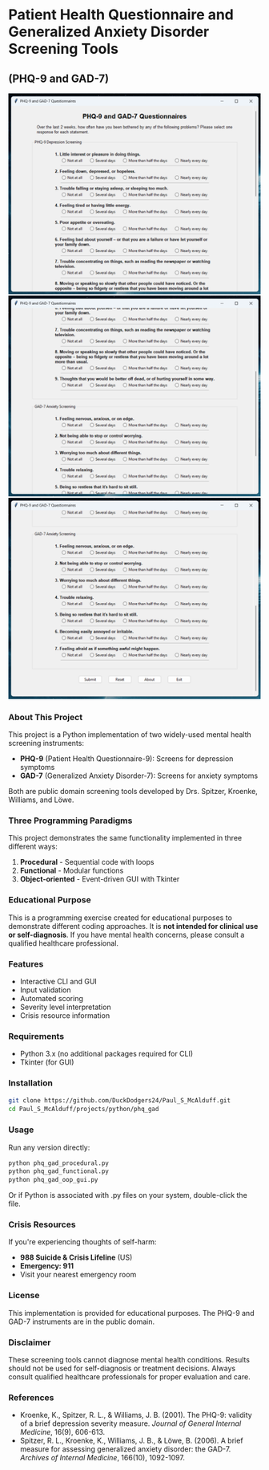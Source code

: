 # Patient Health Questionnaire and Generalized Anxiety Disorder Screening Tools

## (PHQ-9 and GAD-7)

![GUI Screenshot](screenshots/screenshot_1.png)
![GUI Screenshot](screenshots/screenshot_2.png)
![GUI Screenshot](screenshots/screenshot_3.png)

### About This Project

This project is a Python implementation of two widely-used mental health screening instruments:

- **PHQ-9** (Patient Health Questionnaire-9): Screens for depression symptoms
- **GAD-7** (Generalized Anxiety Disorder-7): Screens for anxiety symptoms

Both are public domain screening tools developed by Drs. Spitzer, Kroenke, Williams, and Löwe.

### Three Programming Paradigms

This project demonstrates the same functionality implemented in three different ways:

1. **Procedural** - Sequential code with loops 
2. **Functional** - Modular functions
3. **Object-oriented** - Event-driven GUI with Tkinter

### Educational Purpose

This is a programming exercise created for educational purposes to demonstrate different coding approaches. It is **not intended for clinical use or self-diagnosis**. If you have mental health concerns, please consult a qualified healthcare professional.

### Features

- Interactive CLI and GUI
- Input validation
- Automated scoring
- Severity level interpretation
- Crisis resource information

### Requirements

- Python 3.x (no additional packages required for CLI)
- Tkinter (for GUI)

### Installation

```bash
git clone https://github.com/DuckDodgers24/Paul_S_McAlduff.git
cd Paul_S_McAlduff/projects/python/phq_gad
```

### Usage

Run any version directly:
```bash
python phq_gad_procedural.py
python phq_gad_functional.py
python phq_gad_oop_gui.py
```

Or if Python is associated with .py files on your system, double-click the file.

### Crisis Resources

If you're experiencing thoughts of self-harm:

- **988 Suicide & Crisis Lifeline** (US)
- **Emergency: 911**
- Visit your nearest emergency room

### License

This implementation is provided for educational purposes. The PHQ-9 and GAD-7 instruments are in the public domain.

### Disclaimer

These screening tools cannot diagnose mental health conditions. Results should not be used for self-diagnosis or treatment decisions. Always consult qualified healthcare professionals for proper evaluation and care.

### References

- Kroenke, K., Spitzer, R. L., & Williams, J. B. (2001). The PHQ-9: validity of a brief depression severity measure. *Journal of General Internal Medicine*, 16(9), 606-613.
- Spitzer, R. L., Kroenke, K., Williams, J. B., & Löwe, B. (2006). A brief measure for assessing generalized anxiety disorder: the GAD-7. *Archives of Internal Medicine*, 166(10), 1092-1097.
